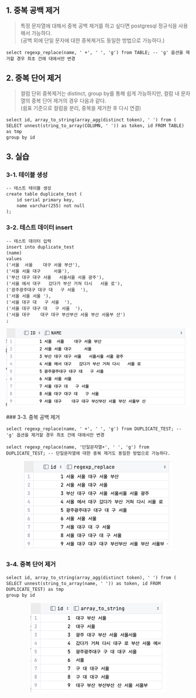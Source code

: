 ## 1\. 중복 공백 제거

> 특정 문자열에 대해서 중복 공백 제거를 하고 싶다면 postgresql 정규식을 사용해서 가능하다.  
> (공백 외에 단일 문자에 대한 중복제거도 동일한 방법으로 가능하다.)

```
select regexp_replace(name, ' +', ' ', 'g') from TABLE; -- 'g' 옵션을 제거할 경우 최초 건에 대에서만 변경
```

## 2\. 중복 단어 제거

> 컬럼 단위 중복제거는 distinct, group by를 통해 쉽게 가능하지만, 컬럼 내 문자열의 중복 단어 제거의 경우 다음과 같다.  
> (쉼표 기준으로 컬럼을 분리, 중복을 제거한 후 다시 연결)

```
select id, array_to_string(array_agg(distinct token), ' ') from (
SELECT unnest(string_to_array(COLUMN, ' ')) as token, id FROM TABLE) as tmp
group by id
```

## 3\. 실습

### 3-1. 테이블 생성

```
-- 테스트 테이블 생성
create table duplicate_test (
    id serial primary key,
    name varchar(255) not null
);
```

### 3-2. 테스트 데이터 insert

```
-- 테스트 데이터 입력
insert into duplicate_test
(name)
values
('서울  서울    대구 서울 부산'),
('서울 서울 대구     서울'),
('부산 대구 대구 서울   서울서울 서울 광주'),
('서울 에서 대구   갔다가 부산 거쳐 다시   서울 로'),
('광주광주대구 대구 대   구 서울  '),
('서울 서울 서울 '),
('서울 대구 대   구 서울  '),
('서울 대구 대구 대   구 서울  '),
('서울 대구    대구 대구 부산부산 서울 부산 서울부 산')
;
```

<p align="center"><img src="/img/dup.png"/></p>
### 3-3. 중복 공백 제거

```
select regexp_replace(name, ' +', ' ', 'g') from DUPLICATE_TEST; -- 'g' 옵션을 제거할 경우 최초 건에 대에서만 변경

select regexp_replace(name, '단일문자열+', ' ', 'g') from DUPLICATE_TEST; -- 단일문자열에 대한 중복 제거도 동일한 방법으로 가능하다.
```

<p align="center"><img src="/img/dup2.png"/></p>

### 3-4. 중복 단어 제거

```
select id, array_to_string(array_agg(distinct token), ' ') from (
SELECT unnest(string_to_array(name, ' ')) as token, id FROM DUPLICATE_TEST) as tmp
group by id
```

<p align="center"><img src="/img/dup3.png"/></p>